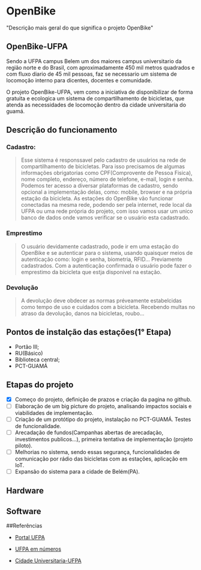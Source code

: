 # OpenBike

"Descrição mais geral do que significa o projeto OpenBike"

## OpenBike-UFPA
Sendo a UFPA campus Belem um dos maiores campus universitario da região norte e do Brasil, com aproximadamente 450 mil metros quadrados e com fluxo diario de 45 mil pessoas, faz se necessario um sistema de locomoção interno para dicentes, docentes e comunidade.

O projeto OpenBike-UFPA, vem como a iniciativa de disponibilizar de forma gratuita e ecologica um sistema de compartilhamento de bicicletas, que atenda as necessidades de locomoção dentro da cidade universitaria do guamá.

## Descrição do funcionamento
### Cadastro:
> Esse sistema é responssavel pelo cadastro de usuários na rede de compartilhamento de bicicletas. Para isso precisamos de algumas informações obrigatorias como CPF(Comprovente de Pessoa Fisica), nome completo, endereço, número de telefone, e-mail, login e senha.
Podemos ter acesso a diversar plataformas de cadastro, sendo opcional a implementação delas, como: mobile, browser e na própria estação da bicicleta.
As estações do OpenBike vão funcionar conectadas na mesma rede, podendo ser pela internet, rede local da UFPA ou uma rede própria do projeto, com isso vamos usar um unico banco de dados onde vamos verificar se o usuário esta cadastrado.

### Emprestimo
> O usuário devidamente cadastrado, pode ir em uma estação do OpenBike e se autenticar para o sistema, usando quaisquer meios de autenticação como: login e senha, biometria, RFID... Previamente cadastrados. Com a autenticação confirmada o usuário pode fazer o emprestimo da bicicleta que estja disponivel na estação. 

### Devolução
> A devolução deve obdecer as normas préveamente estabelcidas como tempo de uso e cuidados com a bicicleta. Recebendo multas no atraso da devolução, danos na bicicletas, roubo...

## Pontos de instalção das estações(1° Etapa)
- Portão III;
- RU(Básico)
- Biblioteca central;
- PCT-GUAMÁ

## Etapas do projeto
- [X] Começo do projeto, definição de prazos e criação da pagina no github.
- [ ] Elaboração de um big picture do projeto, analisando impactos sociais e viabilidades de implementação. 
- [ ] Criação de um protótipo do projeto, instalação no PCT-GUAMÁ. Testes de funcionalidade.
- [ ] Arecadação de fundos(Campanhas abertas de arecadação, investimentos publicos...), primeira tentativa de implementação (projeto piloto).
- [ ] Melhorias no sistema, sendo essas segurança, funcionalidades de comunicação por rádio das bicicletas com as estações, aplicação em IoT.
- [ ] Expansão do sistema para a cidade de Belém(PA).

## Hardware

## Software

##Referências

- [Portal UFPA](https://www.portal.ufpa.br/)

- [UFPA em números](https://www.portal.ufpa.br/imprensa/noticia.php?cod=6449)

- [Cidade Universitaria-UFPA](https://books.google.com.br/books?id=KdNVBQAAQBAJ&pg=PA37&lpg=PA37&dq=Cidade+Universit%C3%A1ria+Professor+Jos%C3%A9+da+Silveira+Netto+-+Bel%C3%A9m&source=bl&ots=RJmgXofZuI&sig=bD5YVcfZGfq5Q06MRKB1nAzs6sk&hl=pt-BR&sa=X&ved=0ahUKEwjvz66rzZjNAhUHOCYKHaGAAH0Q6AEIUTAJ#v=onepage&q=Cidade%20Universit%C3%A1ria%20Professor%20Jos%C3%A9%20da%20Silveira%20Netto%20-%20Bel%C3%A9m&f=false)
